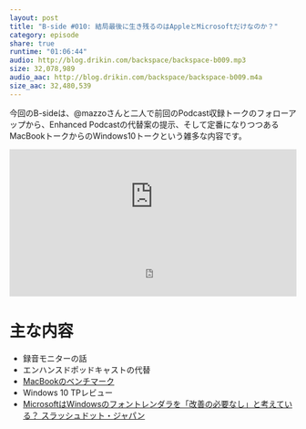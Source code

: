 ```yaml
---
layout: post
title: "B-side #010: 結局最後に生き残るのはAppleとMicrosoftだけなのか？"
category: episode
share: true
runtime: "01:06:44"
audio: http://blog.drikin.com/backspace/backspace-b009.mp3
size: 32,078,989
audio_aac: http://blog.drikin.com/backspace/backspace-b009.m4a
size_aac: 32,480,539
---
```


今回のB-sideは、@mazzoさんと二人で前回のPodcast収録トークのフォローアップから、Enhanced Podcastの代替案の提示、そして定番になりつつあるMacBookトークからのWindows10トークという雑多な内容です。

<iframe width="100%" height="166" scrolling="no" frameborder="no" src="https://w.soundcloud.com/player/?url=https%3A//api.soundcloud.com/tracks/198870777&amp;color=ff5500&amp;auto_play=false&amp;hide_related=false&amp;show_comments=true&amp;show_user=true&amp;show_reposts=false"></iframe>

<iframe src="http://backspace.fm/subscribes.html" width="100%" height="92" scrolling="no" frameborder="0"></iframe>

# 主な内容

- 録音モニターの話
- エンハンスドポッドキャストの代替
- [MacBookのベンチマーク](http://taisy0.com/2015/04/02/48781.html)
- Windows 10 TPレビュー
- [MicrosoftはWindowsのフォントレンダラを「改善の必要なし」と考えている？  スラッシュドット・ジャパン](http://slashdot.jp/story/15/03/27/0352226/)
